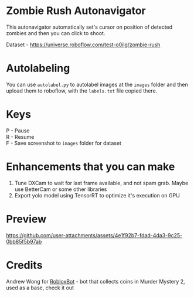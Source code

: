 # Zombie Rush Autonavigator

This autonavigator automatically set's cursor on position of detected zombies and then you can click to shoot.

Dataset - https://universe.roboflow.com/test-o0ilg/zombie-rush

# Autolabeling
You can use `autolabel.py` to autolabel images at the `images` folder and then upload them to roboflow, with the `labels.txt` file copied there.

# Keys
P - Pause\
R - Resume\
F - Save screenshot to `images` folder for dataset

# Enhancements that you can make
1) Tune DXCam to wait for last frame available, and not spam grab. Maybe use BetterCam or some other libraries
2) Export yolo model using TensorRT to optimize it's execution on GPU

# Preview

https://github.com/user-attachments/assets/4e1f92b7-fdad-4da3-9c25-0bb85f5b97ab


# Credits
Andrew Wong for [RobloxBot](https://github.com/andrewssdd/RobloxBot) - bot that collects coins in Murder Mystery 2, used as a base, check it out
